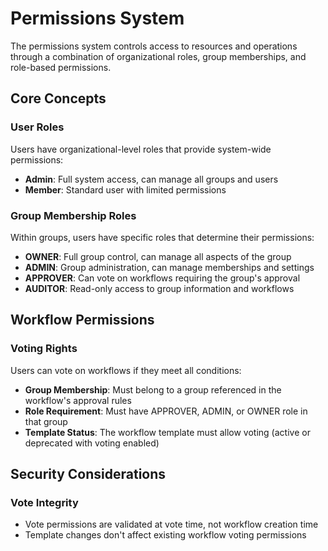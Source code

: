 # Permissions System

The permissions system controls access to resources and operations through a combination of organizational roles, group memberships, and role-based permissions.

## Core Concepts

### User Roles

Users have organizational-level roles that provide system-wide permissions:

- **Admin**: Full system access, can manage all groups and users
- **Member**: Standard user with limited permissions

### Group Membership Roles

Within groups, users have specific roles that determine their permissions:

- **OWNER**: Full group control, can manage all aspects of the group
- **ADMIN**: Group administration, can manage memberships and settings
- **APPROVER**: Can vote on workflows requiring the group's approval
- **AUDITOR**: Read-only access to group information and workflows

## Workflow Permissions

### Voting Rights

Users can vote on workflows if they meet all conditions:

- **Group Membership**: Must belong to a group referenced in the workflow's approval rules
- **Role Requirement**: Must have APPROVER, ADMIN, or OWNER role in that group
- **Template Status**: The workflow template must allow voting (active or deprecated with voting enabled)

## Security Considerations

### Vote Integrity

- Vote permissions are validated at vote time, not workflow creation time
- Template changes don't affect existing workflow voting permissions
